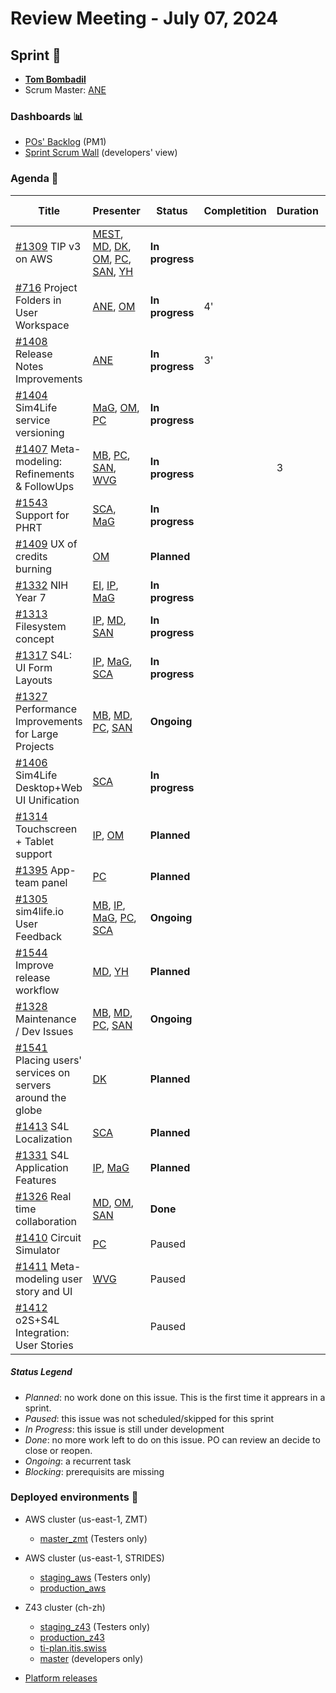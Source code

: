 # Review Meeting - July 07, 2024


## Sprint 🏃
- [**Tom Bombadil**](https://en.wikipedia.org/wiki/Tom_Bombadil)
- Scrum Master: [ANE]

### Dashboards 📊

- [POs' Backlog](https://github.com/orgs/ITISFoundation/projects/15/views/14) (PM1)
- [Sprint Scrum Wall](https://github.com/orgs/ITISFoundation/projects/15/views/11) (developers' view)

### Agenda 📝

| Title                                                       | Presenter                                          | Status          | Completition | Duration | Start-Time |
|-------------------------------------------------------------|----------------------------------------------------|-----------------|--------------|----------|------------|
| [#1309] TIP v3 on AWS                                       | [MEST], [MD], [DK], [OM], [PC], [SAN], [YH]        | **In progress** |              |          |            |
| [#716] Project Folders in User Workspace                    | [ANE], [OM]                                        | **In progress** | 4'           |          |            |
| [#1408] Release Notes Improvements                          | [ANE]                                              | **In progress** | 3'           |          |            |
| [#1404] Sim4Life service versioning                         | [MaG], [OM], [PC]                                  | **In progress** |              |          |            |
| [#1407] Meta-modeling: Refinements & FollowUps              | [MB], [PC], [SAN], [WVG]                           | **In progress** |              |  3       |            |
| [#1543] Support for PHRT                                    | [SCA], [MaG]                                       | **In progress** |              |          |            |
| [#1409] UX of credits burning                               | [OM]                                               | **Planned**     |              |          |            |
| [#1332] NIH Year 7                                          | [EI], [IP], [MaG]                                  | **In progress** |              |          |            |
| [#1313] Filesystem concept                                  | [IP], [MD], [SAN]                                  | **In progress** |              |          |            |
| [#1317] S4L: UI Form Layouts                                | [IP], [MaG], [SCA]                                 | **In progress** |              |          |            |
| [#1327] Performance Improvements for Large Projects         | [MB], [MD], [PC], [SAN]                            | **Ongoing**     |              |          |            |
| [#1406] Sim4Life Desktop+Web UI Unification                 | [SCA]                                              | **In progress** |              |          |            |
| [#1314] Touchscreen + Tablet support                        | [IP], [OM]                                         | **Planned**     |              |          |            |
| [#1395] App-team panel                                      | [PC]                                               | **Planned**     |              |          |            |
| [#1305] sim4life.io User Feedback                           | [MB], [IP], [MaG], [PC], [SCA]                     | **Ongoing**     |              |          |            |
| [#1544] Improve release workflow                            | [MD], [YH]                                         | **Planned**     |              |          |            |
| [#1328] Maintenance / Dev Issues                            | [MB], [MD], [PC], [SAN]                            | **Ongoing**     |              |          |            |
| [#1541] Placing users' services on servers around the globe | [DK]                                               | **Planned**     |              |          |            |
| [#1413] S4L Localization                                    | [SCA]                                              | **Planned**     |              |          |            |
| [#1331] S4L Application Features                            | [IP], [MaG]                                        | **Planned**     |              |          |            |
| [#1326] Real time collaboration                             | [MD], [OM], [SAN]                                  | **Done**        |              |          |            |
| [#1410] Circuit Simulator                                   | [PC]                                               | Paused          |              |          |            |
| [#1411] Meta-modeling user story and UI                     | [WVG]                                              | Paused          |              |          |            |
| [#1412] o2S+S4L Integration: User Stories                   |                                                    | Paused          |              |          |            |


[#1309]: https://github.com/ITISFoundation/osparc-issues/issues/1309
[#716]: https://github.com/ITISFoundation/osparc-issues/issues/716
[#1408]: https://github.com/ITISFoundation/osparc-issues/issues/1408
[#1404]: https://github.com/ITISFoundation/osparc-issues/issues/1404
[#1407]: https://github.com/ITISFoundation/osparc-issues/issues/1407
[#1543]: https://github.com/ITISFoundation/osparc-issues/issues/1543
[#1409]: https://github.com/ITISFoundation/osparc-issues/issues/1409
[#1332]: https://github.com/ITISFoundation/osparc-issues/issues/1332
[#1313]: https://github.com/ITISFoundation/osparc-issues/issues/1313
[#1317]: https://github.com/ITISFoundation/osparc-issues/issues/1317
[#1327]: https://github.com/ITISFoundation/osparc-issues/issues/1327
[#1406]: https://github.com/ITISFoundation/osparc-issues/issues/1406
[#1314]: https://github.com/ITISFoundation/osparc-issues/issues/1314
[#1395]: https://github.com/ITISFoundation/osparc-issues/issues/1395
[#1305]: https://github.com/ITISFoundation/osparc-issues/issues/1305
[#1544]: https://github.com/ITISFoundation/osparc-issues/issues/1544
[#1328]: https://github.com/ITISFoundation/osparc-issues/issues/1328
[#1541]: https://github.com/ITISFoundation/osparc-issues/issues/1541
[#1413]: https://github.com/ITISFoundation/osparc-issues/issues/1413
[#1331]: https://github.com/ITISFoundation/osparc-issues/issues/1331
[#1326]: https://github.com/ITISFoundation/osparc-issues/issues/1326
[#1410]: https://github.com/ITISFoundation/osparc-issues/issues/1410
[#1411]: https://github.com/ITISFoundation/osparc-issues/issues/1411
[#1412]: https://github.com/ITISFoundation/osparc-issues/issues/1412

[ANE]:https://github.com/GitHK
[BL]:https://github.com/dyollb
[DK]:https://github.com/mrnicegyu11
[EI]:https://github.com/elisabettai
[IP]:https://github.com/ignapas
[MB]:https://github.com/bisgaard-itis
[MD]:https://github.com/matusdrobuliak66
[MEST]:https://github.com/Konohana0608
[MaG]:https://github.com/mguidon
[OM]:https://github.com/odeimaiz
[PC]:https://github.com/pcrespov
[SAN]:https://github.com/sanderegg
[SB]:https://github.com/sbenkler
[SCA]:https://github.com/SCA-ZMT
[TN]:https://github.com/newton1985
[WVG]:https://github.com/wvangeit
[YH]:https://github.com/YuryHrytsuk




##### Status Legend

- _Planned_: no work done on this issue. This is the first time it apprears in a sprint.
- _Paused_: this issue was not scheduled/skipped for this sprint
- _In Progress_: this issue is still under development
- _Done_: no more work left to do on this issue. PO can review an decide to close or reopen.
- _Ongoing_: a recurrent task
- _Blocking_: prerequisits are missing

### Deployed environments 🚀

- AWS cluster (us-east-1, ZMT)
  - [master_zmt](https://sim4life.io) (Testers only)
- AWS cluster (us-east-1, STRIDES)
  - [staging_aws](https://staging.osparc.io) (Testers only)
  - [production_aws](https://osparc.io)
- Z43 cluster (ch-zh)
  - [staging_z43](http://osparc-staging.speag.com) (Testers only)
  - [production_z43](http://osparc.speag.com)
  - [ti-plan.itis.swiss](http://ti-plan.itis.swiss)
  - [master](https://osparc-master.speag.com) (developers only)

- [Platform releases](https://github.com/ITISFoundation/osparc-simcore/releases)
